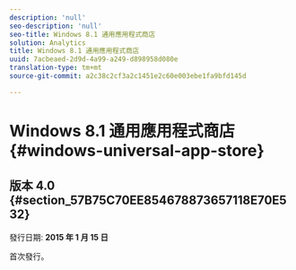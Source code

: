 ```yaml
---
description: 'null'
seo-description: 'null'
seo-title: Windows 8.1 通用應用程式商店
solution: Analytics
title: Windows 8.1 通用應用程式商店
uuid: 7acbeaed-2d9d-4a99-a249-d898958d080e
translation-type: tm+mt
source-git-commit: a2c38c2cf3a2c1451e2c60e003ebe1fa9bfd145d

---
```



# Windows 8.1 通用應用程式商店{#windows-universal-app-store}

## 版本 4.0 {#section_57B75C70EE854678873657118E70E532}

發行日期: **2015 年 1 月 15 日**

首次發行。
